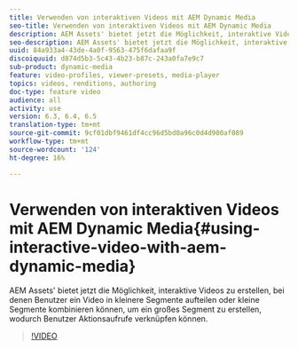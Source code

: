 ```yaml
---
title: Verwenden von interaktiven Videos mit AEM Dynamic Media
seo-title: Verwenden von interaktiven Videos mit AEM Dynamic Media
description: AEM Assets' bietet jetzt die Möglichkeit, interaktive Videos zu erstellen, bei denen Benutzer ein Video in kleinere Segmente aufteilen oder kleine Segmente kombinieren können, um ein großes Segment zu erstellen, wodurch Benutzer Aktionsaufrufe verknüpfen können.
seo-description: AEM Assets' bietet jetzt die Möglichkeit, interaktive Videos zu erstellen, bei denen Benutzer ein Video in kleinere Segmente aufteilen oder kleine Segmente kombinieren können, um ein großes Segment zu erstellen, wodurch Benutzer Aktionsaufrufe verknüpfen können.
uuid: 84a933a4-43de-4a0f-9563-475f6dafaa9f
discoiquuid: d874d5b3-5c43-4b23-b87c-243a0fa7e9c7
sub-product: dynamic-media
feature: video-profiles, viewer-presets, media-player
topics: videos, renditions, authoring
doc-type: feature video
audience: all
activity: use
version: 6.3, 6.4, 6.5
translation-type: tm+mt
source-git-commit: 9cf01dbf9461df4cc96d5bd0a96c0d4d900af089
workflow-type: tm+mt
source-wordcount: '124'
ht-degree: 16%

---
```



# Verwenden von interaktiven Videos mit AEM Dynamic Media{#using-interactive-video-with-aem-dynamic-media}

AEM Assets&#39; bietet jetzt die Möglichkeit, interaktive Videos zu erstellen, bei denen Benutzer ein Video in kleinere Segmente aufteilen oder kleine Segmente kombinieren können, um ein großes Segment zu erstellen, wodurch Benutzer Aktionsaufrufe verknüpfen können.

>[!VIDEO](https://video.tv.adobe.com/v/16516/?quality=9&learn=on)
